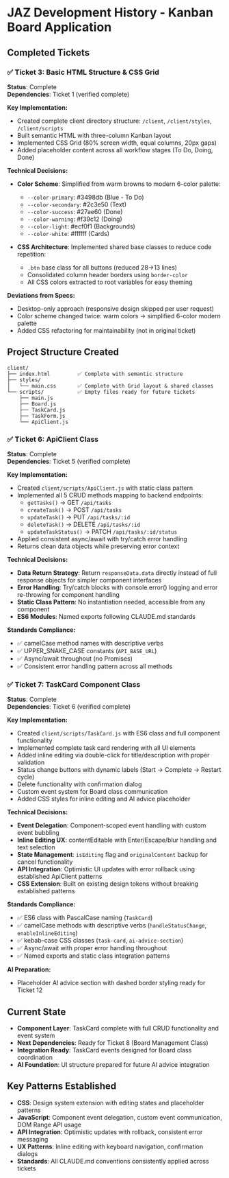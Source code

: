 # JAZ Development History - Kanban Board Application

## Completed Tickets

### ✅ Ticket 3: Basic HTML Structure & CSS Grid
**Status**: Complete  
**Dependencies**: Ticket 1 (verified complete)

**Key Implementation:**
- Created complete client directory structure: `/client`, `/client/styles`, `/client/scripts`
- Built semantic HTML with three-column Kanban layout
- Implemented CSS Grid (80% screen width, equal columns, 20px gaps)
- Added placeholder content across all workflow stages (To Do, Doing, Done)

**Technical Decisions:**
- **Color Scheme**: Simplified from warm browns to modern 6-color palette:
  - `--color-primary`: #3498db (Blue - To Do)
  - `--color-secondary`: #2c3e50 (Text)  
  - `--color-success`: #27ae60 (Done)
  - `--color-warning`: #f39c12 (Doing)
  - `--color-light`: #ecf0f1 (Backgrounds)
  - `--color-white`: #ffffff (Cards)

- **CSS Architecture**: Implemented shared base classes to reduce code repetition:
  - `.btn` base class for all buttons (reduced 28→13 lines)
  - Consolidated column header borders using `border-color`
  - All CSS colors extracted to root variables for easy theming

**Deviations from Specs:**
- Desktop-only approach (responsive design skipped per user request)
- Color scheme changed twice: warm colors → simplified 6-color modern palette
- Added CSS refactoring for maintainability (not in original ticket)

## Project Structure Created
```
client/
├── index.html         ✅ Complete with semantic structure
├── styles/
│   └── main.css       ✅ Complete with Grid layout & shared classes
└── scripts/           ✅ Empty files ready for future tickets
    ├── main.js
    ├── Board.js
    ├── TaskCard.js
    ├── TaskForm.js
    └── ApiClient.js
```

### ✅ Ticket 6: ApiClient Class  
**Status**: Complete  
**Dependencies**: Ticket 5 (verified complete)

**Key Implementation:**
- Created `client/scripts/ApiClient.js` with static class pattern
- Implemented all 5 CRUD methods mapping to backend endpoints:
  - `getTasks()` → GET `/api/tasks`
  - `createTask()` → POST `/api/tasks` 
  - `updateTask()` → PUT `/api/tasks/:id`
  - `deleteTask()` → DELETE `/api/tasks/:id`
  - `updateTaskStatus()` → PATCH `/api/tasks/:id/status`
- Applied consistent async/await with try/catch error handling
- Returns clean data objects while preserving error context

**Technical Decisions:**
- **Data Return Strategy**: Return `responseData.data` directly instead of full response objects for simpler component interfaces
- **Error Handling**: Try/catch blocks with console.error() logging and error re-throwing for component handling
- **Static Class Pattern**: No instantiation needed, accessible from any component
- **ES6 Modules**: Named exports following CLAUDE.md standards

**Standards Compliance:**
- ✅ camelCase method names with descriptive verbs
- ✅ UPPER_SNAKE_CASE constants (`API_BASE_URL`)  
- ✅ Async/await throughout (no Promises)
- ✅ Consistent error handling pattern across all methods

### ✅ Ticket 7: TaskCard Component Class
**Status**: Complete  
**Dependencies**: Ticket 6 (verified complete)

**Key Implementation:**
- Created `client/scripts/TaskCard.js` with ES6 class and full component functionality
- Implemented complete task card rendering with all UI elements
- Added inline editing via double-click for title/description with proper validation
- Status change buttons with dynamic labels (Start → Complete → Restart cycle)
- Delete functionality with confirmation dialog
- Custom event system for Board class communication
- Added CSS styles for inline editing and AI advice placeholder

**Technical Decisions:**
- **Event Delegation**: Component-scoped event handling with custom event bubbling
- **Inline Editing UX**: contentEditable with Enter/Escape/blur handling and text selection
- **State Management**: `isEditing` flag and `originalContent` backup for cancel functionality
- **API Integration**: Optimistic UI updates with error rollback using established ApiClient patterns
- **CSS Extension**: Built on existing design tokens without breaking established patterns

**Standards Compliance:**
- ✅ ES6 class with PascalCase naming (`TaskCard`)
- ✅ camelCase methods with descriptive verbs (`handleStatusChange`, `enableInlineEditing`)
- ✅ kebab-case CSS classes (`task-card`, `ai-advice-section`)
- ✅ Async/await with proper error handling throughout
- ✅ Named exports and static class integration patterns

**AI Preparation:**
- Placeholder AI advice section with dashed border styling ready for Ticket 12

## Current State
- **Component Layer**: TaskCard complete with full CRUD functionality and event system
- **Next Dependencies**: Ready for Ticket 8 (Board Management Class)
- **Integration Ready**: TaskCard events designed for Board class coordination
- **AI Foundation**: UI structure prepared for future AI advice integration

## Key Patterns Established
- **CSS**: Design system extension with editing states and placeholder patterns
- **JavaScript**: Component event delegation, custom event communication, DOM Range API usage
- **API Integration**: Optimistic updates with rollback, consistent error messaging
- **UX Patterns**: Inline editing with keyboard navigation, confirmation dialogs
- **Standards**: All CLAUDE.md conventions consistently applied across tickets